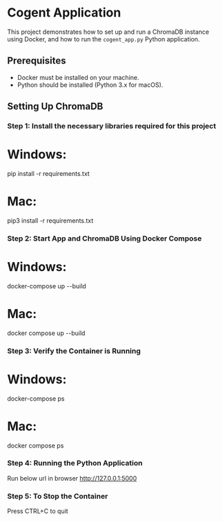 # Cogent Application

This project demonstrates how to set up and run a ChromaDB instance using Docker, and how to run the `cogent_app.py` Python application.

## Prerequisites

- Docker must be installed on your machine.
- Python should be installed (Python 3.x for macOS).

## Setting Up ChromaDB

### Step 1: Install the necessary libraries required for this project

# Windows:
pip install -r requirements.txt

# Mac:
pip3 install -r requirements.txt

### Step 2: Start App and ChromaDB Using Docker Compose

# Windows:
docker-compose up --build

# Mac:
docker compose up --build

### Step 3: Verify the Container is Running

# Windows:
docker-compose ps

# Mac:
docker compose ps

### Step 4: Running the Python Application
Run below url in browser
    http://127.0.0.1:5000

### Step 5: To Stop the Container
Press CTRL+C to quit